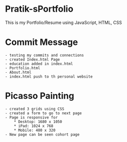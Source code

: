 # Pratik-sPortfolio
This is my Portfolio/Resume using JavaScript, HTML, CSS
# Commit Message
    - testing my commits and connections
    - created Index.html Page
    - education added in index.html
    - Portfolio.html
    - About.html
    - index.html push to th personal website
 # Picasso Painting
    - created 3 grids using CSS
    - created a form to go to next page
    - Page is responsive for
        * Desktop: 1680 x 1050
        * iPad: 1024 x 768
        * Mobile: 480 x 320
    - New page can be seen cohort page
    
